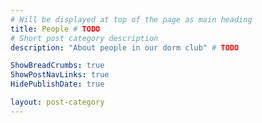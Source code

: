```yaml
---
# Will be displayed at top of the page as main heading
title: People # TODO
# Short post category description
description: "About people in our dorm club" # TODO

ShowBreadCrumbs: true
ShowPostNavLinks: true
HidePublishDate: true

layout: post-category
---
```

